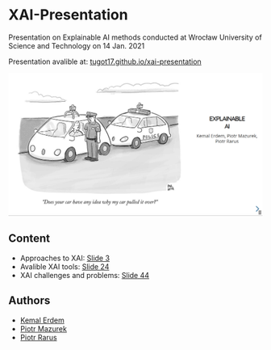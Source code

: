 # XAI-Presentation
Presentation on Explainable AI methods conducted at Wrocław University of Science and Technology on 14 Jan. 2021

Presentation avalible at: [tugot17.github.io/xai-presentation](tugot17.github.io/xai-presentation/ )

<img src="assets/first_slide.png"/>

## Content

- Approaches to XAI: [Slide 3](https://tugot17.github.io/XAI-Presentation/#/2)
- Avalible XAI tools: [Slide 24](https://tugot17.github.io/XAI-Presentation/#/23)
- XAI challenges and problems: [Slide 44](https://tugot17.github.io/XAI-Presentation/#/43)


## Authors

- [Kemal Erdem](https://github.com/burnpiro)
- [Piotr Mazurek](https://github.com/tugot17)
- [Piotr Rarus](https://github.com/piotr-rarus)

